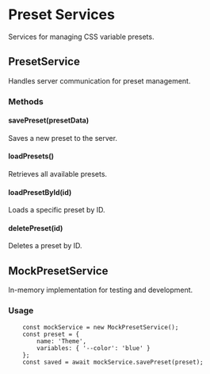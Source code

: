 # Preset Services

Services for managing CSS variable presets.

## PresetService

Handles server communication for preset management.

### Methods

#### savePreset(presetData)
Saves a new preset to the server.

#### loadPresets()
Retrieves all available presets.

#### loadPresetById(id)
Loads a specific preset by ID.

#### deletePreset(id)
Deletes a preset by ID.

## MockPresetService

In-memory implementation for testing and development.

### Usage

        const mockService = new MockPresetService();
        const preset = {
            name: 'Theme',
            variables: { '--color': 'blue' }
        };
        const saved = await mockService.savePreset(preset);

